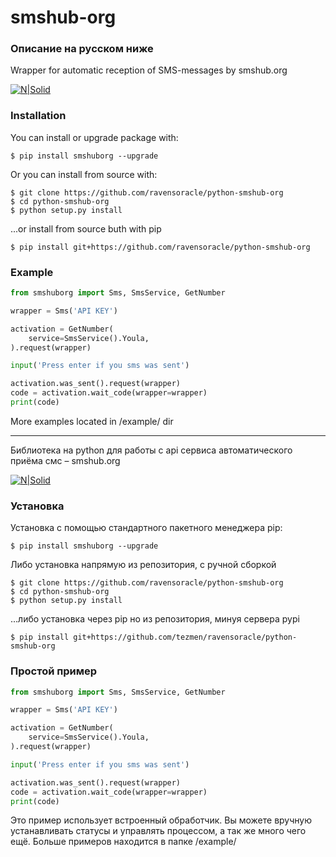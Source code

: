 # smshub-org


### Описание на русском ниже

Wrapper for automatic reception of SMS-messages by smshub.org

[![N|Solid](https://img.shields.io/pypi/pyversions/smsactivateru.svg)](https://pypi.python.org/pypi/smsactivateru)

### Installation
You can install or upgrade package with:
```
$ pip install smshuborg --upgrade
```
Or you can install from source with:
```
$ git clone https://github.com/ravensoracle/python-smshub-org
$ cd python-smshub-org
$ python setup.py install
```
...or install from source buth with pip
```
$ pip install git+https://github.com/ravensoracle/python-smshub-org
```
### Example
```python
from smshuborg import Sms, SmsService, GetNumber

wrapper = Sms('API KEY')

activation = GetNumber(
	service=SmsService().Youla,
).request(wrapper)

input('Press enter if you sms was sent')

activation.was_sent().request(wrapper)
code = activation.wait_code(wrapper=wrapper)
print(code)
```
More examples located in /example/ dir

----
Библиотека на python для работы с api сервиса автоматического приёма смс – smshub.org

[![N|Solid](https://img.shields.io/pypi/pyversions/smsactivateru.svg)](https://pypi.python.org/pypi/smsactivateru)

### Установка
Установка с помощью стандартного пакетного менеджера pip:
```
$ pip install smshuborg --upgrade
```
Либо установка напрямую из репозитория, с ручной сборкой
```
$ git clone https://github.com/ravensoracle/python-smshub-org
$ cd python-smshub-org
$ python setup.py install
```
...либо установка через pip но из репозитория, минуя сервера pypi
```
$ pip install git+https://github.com/tezmen/ravensoracle/python-smshub-org
```
### Простой пример
```python
from smshuborg import Sms, SmsService, GetNumber

wrapper = Sms('API KEY')

activation = GetNumber(
	service=SmsService().Youla,
).request(wrapper)

input('Press enter if you sms was sent')

activation.was_sent().request(wrapper)
code = activation.wait_code(wrapper=wrapper)
print(code)
```
Это пример использует встроенный обработчик. Вы можете вручную устанавливать статусы и управлять процессом, а так же много чего ещё.
Больше примеров находится в папке /example/
